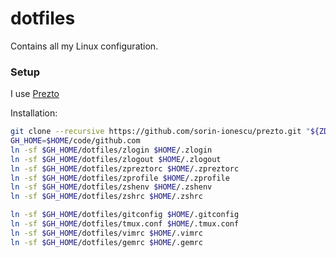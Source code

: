 dotfiles
========

Contains all my Linux configuration.

### Setup

I use [Prezto](https://github.com/sorin-ionescu/prezto)

Installation:

```bash
git clone --recursive https://github.com/sorin-ionescu/prezto.git "${ZDOTDIR:-$HOME}/.zprezto"
GH_HOME=$HOME/code/github.com
ln -sf $GH_HOME/dotfiles/zlogin $HOME/.zlogin
ln -sf $GH_HOME/dotfiles/zlogout $HOME/.zlogout
ln -sf $GH_HOME/dotfiles/zpreztorc $HOME/.zpreztorc
ln -sf $GH_HOME/dotfiles/zprofile $HOME/.zprofile
ln -sf $GH_HOME/dotfiles/zshenv $HOME/.zshenv
ln -sf $GH_HOME/dotfiles/zshrc $HOME/.zshrc

ln -sf $GH_HOME/dotfiles/gitconfig $HOME/.gitconfig
ln -sf $GH_HOME/dotfiles/tmux.conf $HOME/.tmux.conf
ln -sf $GH_HOME/dotfiles/vimrc $HOME/.vimrc
ln -sf $GH_HOME/dotfiles/gemrc $HOME/.gemrc
```
